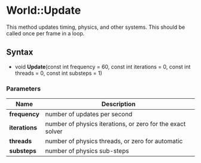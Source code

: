 # World::Update #
This method updates timing, physics, and other systems. This should be called once per frame in a loop.

## Syntax ##
- void **Update**(const int frequency = 60, const int iterations = 0, const int threads = 0, const int substeps = 1)

### Parameters ###
| Name | Description |
| --- | --- |
| **frequency** | number of updates per second |
| **iterations** | number of physics iterations, or zero for the exact solver |
| **threads** | number of physics threads, or zero for automatic |
| **substeps** | number of physics sub-steps |
